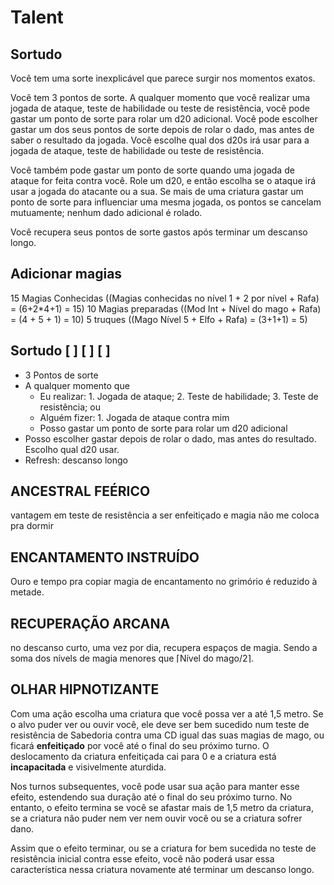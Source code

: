 # Talent

## Sortudo

Você tem uma sorte inexplicável que parece surgir nos momentos exatos.

Você tem 3 pontos de sorte. A qualquer momento que você realizar uma jogada de ataque, teste de habilidade ou teste de resistência, você pode gastar um ponto de sorte para rolar um d20 adicional. Você pode escolher gastar um dos seus pontos de sorte depois de rolar o dado, mas antes de saber o resultado da jogada. Você escolhe qual dos d20s irá usar para a jogada de ataque, teste de habilidade ou teste de resistência.

Você também pode gastar um ponto de sorte quando uma jogada de ataque for feita contra você. Role um d20, e então escolha se o ataque irá usar a jogada do atacante ou a sua. Se mais de uma criatura gastar um ponto de sorte para influenciar uma mesma jogada, os pontos se cancelam mutuamente; nenhum dado adicional é rolado.

Você recupera seus pontos de sorte gastos após terminar um descanso longo.

## Adicionar magias

15 Magias Conhecidas ((Magias conhecidas no nível 1 + 2 por nível + Rafa) = (6+2*4+1) = 15)
10 Magias preparadas ((Mod Int + Nível do mago + Rafa) = (4 + 5 + 1) = 10)
5 truques ((Mago Nível 5 + Elfo + Rafa) = (3+1+1) = 5)

## Sortudo [ ] [ ] [ ]

- 3 Pontos de sorte
- A qualquer momento que
  - Eu realizar: 1. Jogada de ataque; 2. Teste de habilidade; 3. Teste de resistência; ou
  - Alguém fizer: 1. Jogada de ataque contra mim
  - Posso gastar um ponto de sorte para rolar um d20 adicional
- Posso escolher gastar depois de rolar o dado, mas antes do resultado. Escolho qual d20 usar.
- Refresh: descanso longo

## ANCESTRAL FEÉRICO

vantagem em teste de resistência a ser enfeitiçado e magia não me coloca pra dormir

## ENCANTAMENTO INSTRUÍDO

Ouro e tempo pra copiar magia de encantamento no grimório é reduzido à metade.

## RECUPERAÇÃO ARCANA

no descanso curto, uma vez por dia, recupera espaços de magia. Sendo a soma dos nívels de magia menores que ⌈Nível do mago/2⌉.

## OLHAR HIPNOTIZANTE

Com uma ação escolha uma criatura que você possa ver a até 1,5 metro. Se o alvo puder ver ou ouvir você, ele deve ser bem sucedido num teste de resistência de Sabedoria contra uma CD igual das suas magias de mago, ou ficará **enfeitiçado** por você até o final do seu próximo turno. O deslocamento da criatura enfeitiçada cai para 0 e a criatura está **incapacitada** e visivelmente aturdida.

Nos turnos subsequentes, você pode usar sua ação para manter esse efeito, estendendo sua duração até o final do seu próximo turno. No entanto, o efeito termina se você se afastar mais de 1,5 metro da criatura, se a criatura não puder nem ver nem ouvir você ou se a criatura sofrer dano.

Assim que o efeito terminar, ou se a criatura for bem sucedida no teste de resistência inicial contra esse efeito, você não poderá usar essa característica nessa criatura novamente até terminar um descanso longo.
